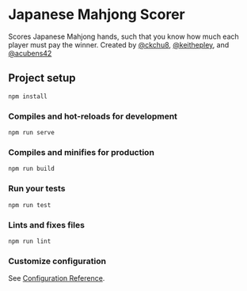 # Japanese Mahjong Scorer

Scores Japanese Mahjong hands, such that you know how much each player must pay the winner. Created by [@ckchu8](https://github.com/ckchu8), [@keithepley](https://github.com/keithepley), and [@acubens42](https://github.com/acubens42)

## Project setup
```
npm install
```

### Compiles and hot-reloads for development
```
npm run serve
```

### Compiles and minifies for production
```
npm run build
```

### Run your tests
```
npm run test
```

### Lints and fixes files
```
npm run lint
```

### Customize configuration
See [Configuration Reference](https://cli.vuejs.org/config/).
